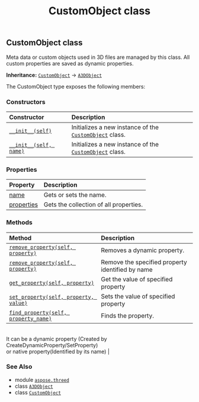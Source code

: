 ﻿---
title: CustomObject class
second_title: Aspose.3D for Python via .NET API References
description: 
type: docs
weight: 50
url: /python-net/aspose.threed/customobject/
is_root: false
---

## CustomObject class

Meta data or custom objects used in 3D files are managed by this class.
All custom properties are saved as dynamic properties.



**Inheritance:** [`CustomObject`](/3d/python-net/aspose.threed/customobject) → 
[`A3DObject`](/3d/python-net/aspose.threed/a3dobject)



The CustomObject type exposes the following members:

### Constructors
| Constructor | Description |
| :- | :- |
| [`__init__(self)`](/3d/python-net/aspose.threed/customobject/__init__/#) | Initializes a new instance of the [`CustomObject`](/3d/python-net/aspose.threed/customobject) class. |
| [`__init__(self, name)`](/3d/python-net/aspose.threed/customobject/__init__/#system.string) | Initializes a new instance of the [`CustomObject`](/3d/python-net/aspose.threed/customobject) class. |


### Properties
| Property | Description |
| :- | :- |
| [name](/3d/python-net/aspose.threed/customobject/name) | Gets or sets the name. |
| [properties](/3d/python-net/aspose.threed/customobject/properties) | Gets the collection of all properties. |


### Methods
| Method | Description |
| :- | :- |
| [`remove_property(self, property)`](/3d/python-net/aspose.threed/customobject/remove_property/#aspose.threed.property) | Removes a dynamic property. |
| [`remove_property(self, property)`](/3d/python-net/aspose.threed/customobject/remove_property/#system.string) | Remove the specified property identified by name |
| [`get_property(self, property)`](/3d/python-net/aspose.threed/customobject/get_property/#system.string) | Get the value of specified property |
| [`set_property(self, property, value)`](/3d/python-net/aspose.threed/customobject/set_property/#system.string-system.object) | Sets the value of specified property |
| [`find_property(self, property_name)`](/3d/python-net/aspose.threed/customobject/find_property/#system.string) | Finds the property.<br/>It can be a dynamic property (Created by CreateDynamicProperty/SetProperty) <br/>or native property(Identified by its name) |



### See Also
* module [`aspose.threed`](..)
* class [`A3DObject`](/3d/python-net/aspose.threed/a3dobject)
* class [`CustomObject`](/3d/python-net/aspose.threed/customobject)
